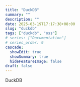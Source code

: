 ```yaml
---
title: "DuckDB"
summary: ""
description: ""
date: 2025-03-19T17:17:38+08:00
slug: "duckdb"
tags: ["duckdb", "oss"]
# series: ["Documentation"]
# series_order: 9
cascade:
  showEdit: true
  showSummary: true
  hideFeatureImage: false
draft: false
---
```


DuckDB
